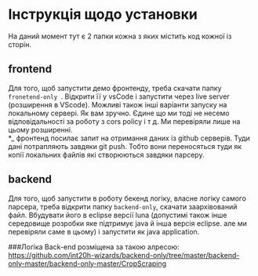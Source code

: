 # Інструкція щодо установки
На даний момент тут є 2 папки кожна з яких містить код кожної із сторін.

## frontend
Для того, щоб запустити демо фронтенду, треба скачати папку `fronetend-only `. Відкрити її у vsCode і запустити через live server (розширення в VScode). Можливі також інші варіанти запуску на локальному сервері. Як вам зручно. Єдине що ми тоді не несемо відповідальності за роботу з cors policy і т д. Ми перевіряли лише на цьому розширенні.
<br>
*_ фронтенд посилає запит на отримання даних із github серверів. Туди дані потрапляють завдяки git push. Тобто вони переносяться туди як копії локальних файлів які створюються завдяки парсеру.

## backend
Для того, щоб запустити в роботу бекенд логіку, власне логіку самого парсера, треба відкрити папку `backend-only`, скачати заархівований файл. Вбудувати його в eclipse версії luna (допустимі також інше середовище розробки яке підтримує java й інша версія eclipse. але ми перевіряли саме в цьому) і запустити як java application.

###Логiка Back-end розмiщена за такою алресою: https://github.com/int20h-wizards/backend-only/tree/master/backend-only-master/backend-only-master/CropScraping
